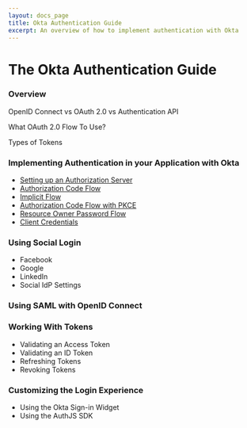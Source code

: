 ```yaml
---
layout: docs_page
title: Okta Authentication Guide
excerpt: An overview of how to implement authentication with Okta
---
```


# The Okta Authentication Guide

### Overview

OpenID Connect vs OAuth 2.0 vs Authentication API

What OAuth 2.0 Flow To Use?

Types of Tokens

### Implementing Authentication in your Application with Okta

* [Setting up an Authorization Server](set-up-authz-server)
* [Authorization Code Flow](auth-code)
* [Implicit Flow](implicit)
* [Authorization Code Flow with PKCE](auth-code-pkce)
* [Resource Owner Password Flow](password)
* [Client Credentials](client-creds)

### Using Social Login

* Facebook
* Google
* LinkedIn
* Social IdP Settings

### Using SAML with OpenID Connect

### Working With Tokens

* Validating an Access Token
* Validating an ID Token
* Refreshing Tokens
* Revoking Tokens

### Customizing the Login Experience

* Using the Okta Sign-in Widget
* Using the AuthJS SDK